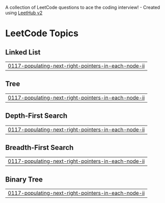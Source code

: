 A collection of LeetCode questions to ace the coding interview! - Created using [LeetHub v2](https://github.com/arunbhardwaj/LeetHub-2.0)
<!---LeetCode Topics Start-->
# LeetCode Topics
## Linked List
|  |
| ------- |
| [0117-populating-next-right-pointers-in-each-node-ii](https://github.com/Nitesh3000/LeetCode/tree/master/0117-populating-next-right-pointers-in-each-node-ii) |
## Tree
|  |
| ------- |
| [0117-populating-next-right-pointers-in-each-node-ii](https://github.com/Nitesh3000/LeetCode/tree/master/0117-populating-next-right-pointers-in-each-node-ii) |
## Depth-First Search
|  |
| ------- |
| [0117-populating-next-right-pointers-in-each-node-ii](https://github.com/Nitesh3000/LeetCode/tree/master/0117-populating-next-right-pointers-in-each-node-ii) |
## Breadth-First Search
|  |
| ------- |
| [0117-populating-next-right-pointers-in-each-node-ii](https://github.com/Nitesh3000/LeetCode/tree/master/0117-populating-next-right-pointers-in-each-node-ii) |
## Binary Tree
|  |
| ------- |
| [0117-populating-next-right-pointers-in-each-node-ii](https://github.com/Nitesh3000/LeetCode/tree/master/0117-populating-next-right-pointers-in-each-node-ii) |
<!---LeetCode Topics End-->